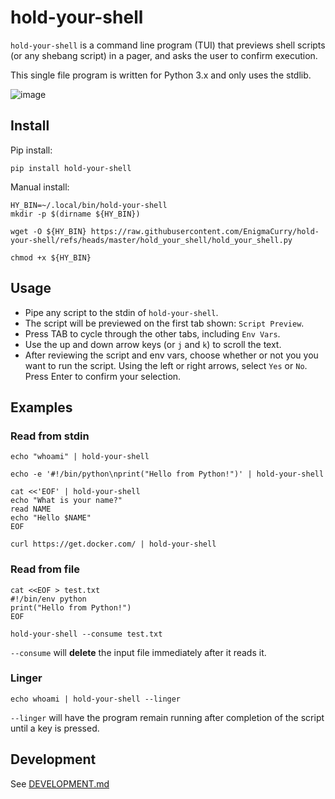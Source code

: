 # hold-your-shell

`hold-your-shell` is a command line program (TUI) that previews shell
scripts (or any shebang script) in a pager, and asks the user to
confirm execution.

This single file program is written for Python 3.x and only uses the
stdlib.

![image](https://github.com/user-attachments/assets/2f0c2411-1de6-48ef-a1e2-b4984367e558)

## Install

Pip install:

```
pip install hold-your-shell
```

Manual install:

```
HY_BIN=~/.local/bin/hold-your-shell
mkdir -p $(dirname ${HY_BIN})

wget -O ${HY_BIN} https://raw.githubusercontent.com/EnigmaCurry/hold-your-shell/refs/heads/master/hold_your_shell/hold_your_shell.py

chmod +x ${HY_BIN}
```

## Usage

 * Pipe any script to the stdin of `hold-your-shell`.
 * The script will be previewed on the first tab shown: `Script Preview`.
 * Press TAB to cycle through the other tabs, including `Env Vars`.
 * Use the up and down arrow keys (or `j` and `k`) to scroll the text.
 * After reviewing the script and env vars, choose whether or not you
   you want to run the script. Using the left or right arrows, select
   `Yes` or `No`. Press Enter to confirm your selection.

## Examples

### Read from stdin

```
echo "whoami" | hold-your-shell
```

```
echo -e '#!/bin/python\nprint("Hello from Python!")' | hold-your-shell
```


```
cat <<'EOF' | hold-your-shell
echo "What is your name?"
read NAME
echo "Hello $NAME"
EOF
```

```
curl https://get.docker.com/ | hold-your-shell
```

### Read from file

```
cat <<EOF > test.txt
#!/bin/env python
print("Hello from Python!")
EOF

hold-your-shell --consume test.txt
```

`--consume` will **delete** the input file immediately after it reads
it.

### Linger

```
echo whoami | hold-your-shell --linger
```

`--linger` will have the program remain running after completion of
the script until a key is pressed.

## Development

See [DEVELOPMENT.md](DEVELOPMENT.md)
